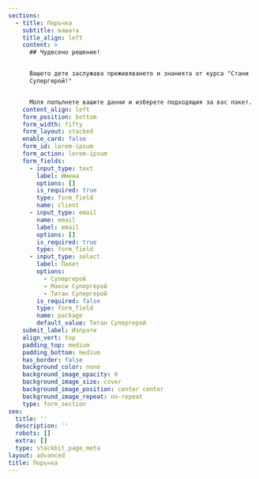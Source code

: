 ```yaml
---
sections:
  - title: Поръчка
    subtitle: вашата
    title_align: left
    content: >
      ## Чудесено решение!


      Вашето дете заслужава преживяването и знанията от курса "Стани
      Супергерой!"


      Моля попълнете вашите данни и изберете подходящия за вас пакет.
    content_align: left
    form_position: bottom
    form_width: fifty
    form_layout: stacked
    enable_card: false
    form_id: lorem-ipsum
    form_action: lorem-ipsum
    form_fields:
      - input_type: text
        label: Имена
        options: []
        is_required: true
        type: form_field
        name: client
      - input_type: email
        name: email
        label: email
        options: []
        is_required: true
        type: form_field
      - input_type: select
        label: Пакет
        options:
          - Супергерой
          - Макси Супергерой
          - Титан Супергерой
        is_required: false
        type: form_field
        name: package
        default_value: Титан Супергерой
    submit_label: Изпрати
    align_vert: top
    padding_top: medium
    padding_bottom: medium
    has_border: false
    background_color: none
    background_image_opacity: 0
    background_image_size: cover
    background_image_position: center center
    background_image_repeat: no-repeat
    type: form_section
seo:
  title: ''
  description: ''
  robots: []
  extra: []
  type: stackbit_page_meta
layout: advanced
title: Поръчка
---
```

